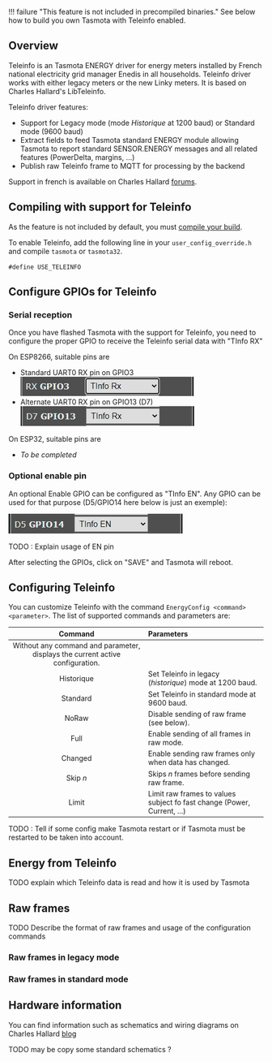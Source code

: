 !!! failure "This feature is not included in precompiled binaries."
See below how to build you own Tasmota with Teleinfo enabled.

## Overview

Teleinfo is an Tasmota ENERGY driver for energy meters installed by French national electricity 
grid manager Enedis in all households. Teleinfo driver works with either legacy meters or the new
Linky meters. It is based on Charles Hallard's LibTeleinfo.

Teleinfo driver features:

* Support for Legacy mode (mode _Historique_ at 1200 baud) or Standard mode (9600 baud)
* Extract fields to feed Tasmota standard ENERGY module allowing Tasmota to report standard 
SENSOR.ENERGY messages and all related features (PowerDelta, margins, ...)
* Publish raw Teleinfo frame to MQTT for processing by the backend 

Support in french is available on Charles Hallard [forums](https://community.ch2i.eu/topic/676/tasmota).

## Compiling with support for Teleinfo

As the feature is not included by default, you must [compile your build](Compile-your-build).

To enable Teleinfo, add the following line in your `user_config_override.h` and compile `tasmota` or `tasmota32`. 
```
#define USE_TELEINFO
```

## Configure GPIOs for Teleinfo

### Serial reception

Once you have flashed Tasmota with the support for Teleinfo, you need to configure the proper GPIO
to receive the Teleinfo serial data with "TInfo RX"

On ESP8266, suitable pins are

* Standard UART0 RX pin on GPIO3 ![RX on GPIO3](_media/teleinfo_esp8266_rx_d3.png)
* Alternate UART0 RX pin on GPIO13 (D7) ![RX on D7](_media/teleinfo_esp8266_rx_d7.png)

On ESP32, suitable pins are

* _To be completed_

### Optional enable pin

An optional Enable GPIO can be configured as "TInfo EN". Any GPIO can be used for that purpose
(D5/GPIO14 here below is just an exemple):

![EN on D5](_media/teleinfo_esp8266_en.png)

TODO : Explain usage of EN pin

After selecting the GPIOs, click on "SAVE" and Tasmota will reboot.

## Configuring Teleinfo

You can customize Teleinfo with the command `EnergyConfig <command> <parameter>`. The list of
supported commands and parameters are:

Command|Parameters
:---:|:---
 |Without any command and parameter, displays the current active configuration.
Historique|Set Teleinfo in legacy (_historique_) mode at 1200 baud.
Standard|Set Teleinfo in standard mode at 9600 baud.
NoRaw|Disable sending of raw frame (see below).
Full|Enable sending of all frames in raw mode.
Changed|Enable sending raw frames only when data has changed.
Skip _n_|Skips _n_ frames before sending raw frame.
Limit|Limit raw frames to values subject fo fast change (Power, Current, ...)

TODO : Tell if some config make Tasmota restart or if Tasmota must be restarted to be taken into account.

## Energy from Teleinfo

TODO explain which Teleinfo data is read and how it is used by Tasmota

## Raw frames

TODO Describe the format of raw frames and usage of the configuration commands

### Raw frames in legacy mode

### Raw frames in standard mode

## Hardware information

You can find information such as schematics and wiring diagrams on Charles Hallard [blog](http://hallard.me/)

TODO may be copy some standard schematics ?
